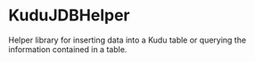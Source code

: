 # KuduJDBHelper
Helper library for inserting data into a Kudu table or querying the information contained in a table.
